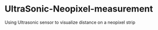 # UltraSonic-Neopixel-measurement
Using Ultrasonic sensor to visualize distance on a neopixel strip
